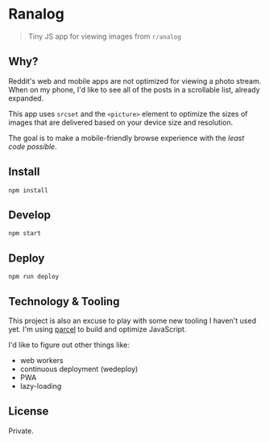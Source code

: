 # Ranalog

> Tiny JS app for viewing images from `r/analog`

## Why?

Reddit's web and mobile apps are not optimized for viewing a photo stream. When on my phone, I'd like to see all of the posts in a scrollable list, already expanded.

This app uses `srcset` and the `<picture>` element to optimize the sizes of images that are delivered based on your device size and resolution.

The goal is to make a mobile-friendly browse experience with the _least code possible_.

## Install

```
npm install
```

## Develop

```
npm start
```

## Deploy

```
npm run deploy
```

## Technology & Tooling

This project is also an excuse to play with some new tooling I haven't used yet. I'm using [parcel](https://parceljs.org/) to build and optimize JavaScript.

I'd like to figure out other things like:

- web workers
- continuous deployment (wedeploy)
- PWA
- lazy-loading

## License

Private.